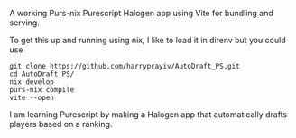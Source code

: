 A working Purs-nix Purescript Halogen app using Vite for bundling and serving.  

To get this up and running using nix, I like to load it in direnv but you could use 

```
git clone https://github.com/harryprayiv/AutoDraft_PS.git
cd AutoDraft_PS/
nix develop
purs-nix compile
vite --open
```

I am learning Purescript by making a Halogen app that automatically drafts players based on a ranking.
